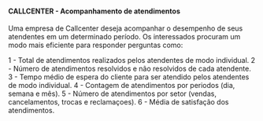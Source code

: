 #### CALLCENTER - Acompanhamento de atendimentos

Uma empresa de Callcenter deseja acompanhar o desempenho de seus atendentes em um determinado período. Os interessados procuram um modo mais eficiente para responder perguntas como: 

1 - Total de atendimentos realizados pelos atendentes de modo individual.
2 - Número de atendimentos resolvidos e não resolvidos  de cada atendente.
3 - Tempo médio de espera do cliente para ser atendido pelos atendentes de modo individual.
4 - Contagem de atendimentos por periodos (dia, semana e mês).
5 - Número de atendimentos por setor (vendas, cancelamentos, trocas e reclamaçoes).
6 - Média de satisfação dos atendimentos.

